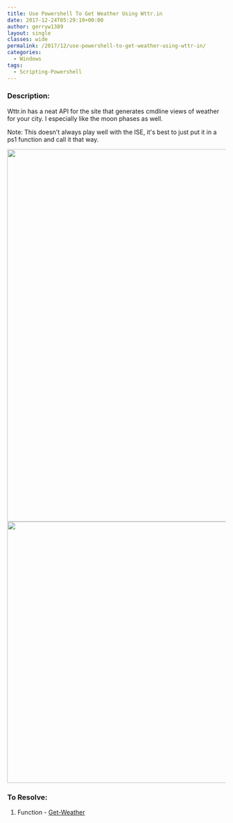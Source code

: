 ```yaml
---
title: Use Powershell To Get Weather Using Wttr.in
date: 2017-12-24T05:29:19+00:00
author: gerryw1389
layout: single
classes: wide
permalink: /2017/12/use-powershell-to-get-weather-using-wttr-in/
categories:
  - Windows
tags:
  - Scripting-Powershell
---
```

<!--more-->

### Description:

Wttr.in has a neat API for the site that generates cmdline views of weather for your city. I especially like the moon phases as well.

Note: This doesn't always play well with the ISE, it's best to just put it in a ps1 function and call it that way.

<img class="alignnone size-full wp-image-4916" src="https://automationadmin.com/assets/images/uploads/2017/12/get-weather-1.jpg" alt="" width="1255" height="858" srcset="https://automationadmin.com/assets/images/uploads/2017/12/get-weather-1.jpg 1255w, https://automationadmin.com/assets/images/uploads/2017/12/get-weather-1-300x205.jpg 300w, https://automationadmin.com/assets/images/uploads/2017/12/get-weather-1-768x525.jpg 768w, https://automationadmin.com/assets/images/uploads/2017/12/get-weather-1-1024x700.jpg 1024w" sizes="(max-width: 1255px) 100vw, 1255px" /> 

<img class="alignnone size-full wp-image-4915" src="https://automationadmin.com/assets/images/uploads/2017/12/get-weather-2.jpg" alt="" width="1220" height="602" srcset="https://automationadmin.com/assets/images/uploads/2017/12/get-weather-2.jpg 1220w, https://automationadmin.com/assets/images/uploads/2017/12/get-weather-2-300x148.jpg 300w, https://automationadmin.com/assets/images/uploads/2017/12/get-weather-2-768x379.jpg 768w, https://automationadmin.com/assets/images/uploads/2017/12/get-weather-2-1024x505.jpg 1024w" sizes="(max-width: 1220px) 100vw, 1220px" /> 

### To Resolve:

1. Function - [Get-Weather](https://github.com/gerryw1389/powershell/blob/master/gwMisc/Public/Get-Weather.ps1)
